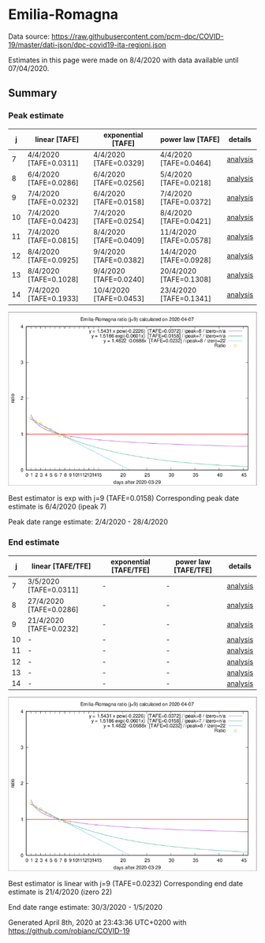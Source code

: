 # Emilia-Romagna


Data source: https://raw.githubusercontent.com/pcm-dpc/COVID-19/master/dati-json/dpc-covid19-ita-regioni.json

Estimates in this page were made on 8/4/2020 with data available until 07/04/2020.


## Summary 

### Peak estimate 
|j|linear [TAFE]|exponential [TAFE]|power law [TAFE]|details|
|---|----|-----------|---------|-------|
|7|4/4/2020 [TAFE=0.0311]|4/4/2020 [TAFE=0.0329]|4/4/2020 [TAFE=0.0464]|[analysis](COVID-19_emilia-romagna_j7_2020-04-07.md)|
|8|6/4/2020 [TAFE=0.0286]|6/4/2020 [TAFE=0.0256]|5/4/2020 [TAFE=0.0218]|[analysis](COVID-19_emilia-romagna_j8_2020-04-07.md)|
|9|7/4/2020 [TAFE=0.0232]|6/4/2020 [TAFE=0.0158]|7/4/2020 [TAFE=0.0372]|[analysis](COVID-19_emilia-romagna_j9_2020-04-07.md)|
|10|7/4/2020 [TAFE=0.0423]|7/4/2020 [TAFE=0.0254]|8/4/2020 [TAFE=0.0421]|[analysis](COVID-19_emilia-romagna_j10_2020-04-07.md)|
|11|7/4/2020 [TAFE=0.0815]|8/4/2020 [TAFE=0.0409]|11/4/2020 [TAFE=0.0578]|[analysis](COVID-19_emilia-romagna_j11_2020-04-07.md)|
|12|8/4/2020 [TAFE=0.0925]|9/4/2020 [TAFE=0.0382]|14/4/2020 [TAFE=0.0928]|[analysis](COVID-19_emilia-romagna_j12_2020-04-07.md)|
|13|8/4/2020 [TAFE=0.1028]|9/4/2020 [TAFE=0.0240]|20/4/2020 [TAFE=0.1308]|[analysis](COVID-19_emilia-romagna_j13_2020-04-07.md)|
|14|7/4/2020 [TAFE=0.1933]|10/4/2020 [TAFE=0.0453]|23/4/2020 [TAFE=0.1341]|[analysis](COVID-19_emilia-romagna_j14_2020-04-07.md)|

![best peak estimate](COVID-19_emilia-romagna_j9_2020-04-07.png)

Best estimator is exp with j=9 (TAFE=0.0158)
Corresponding peak date estimate is 6/4/2020 (ipeak 7)


Peak date range estimate: 2/4/2020 - 28/4/2020

### End estimate 
|j|linear [TAFE/TFE]|exponential [TAFE/TFE]|power law [TAFE/TFE]|details|
|---|----|-----------|---------|-------|
|7|3/5/2020 [TAFE=0.0311]|-|-|[analysis](COVID-19_emilia-romagna_j7_2020-04-07.md)|
|8|27/4/2020 [TAFE=0.0286]|-|-|[analysis](COVID-19_emilia-romagna_j8_2020-04-07.md)|
|9|21/4/2020 [TAFE=0.0232]|-|-|[analysis](COVID-19_emilia-romagna_j9_2020-04-07.md)|
|10|-|-|-|[analysis](COVID-19_emilia-romagna_j10_2020-04-07.md)|
|11|-|-|-|[analysis](COVID-19_emilia-romagna_j11_2020-04-07.md)|
|12|-|-|-|[analysis](COVID-19_emilia-romagna_j12_2020-04-07.md)|
|13|-|-|-|[analysis](COVID-19_emilia-romagna_j13_2020-04-07.md)|
|14|-|-|-|[analysis](COVID-19_emilia-romagna_j14_2020-04-07.md)|

![best zero estimate](COVID-19_emilia-romagna_j9_2020-04-07.png)

Best estimator is linear with j=9 (TAFE=0.0232)
Corresponding end date estimate is 21/4/2020 (izero 22)


End date range estimate: 30/3/2020 - 1/5/2020

Generated April 8th, 2020 at 23:43:36 UTC+0200 with https://github.com/robianc/COVID-19
